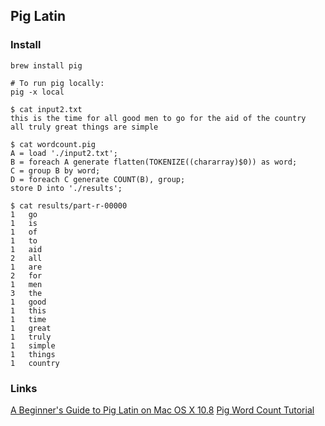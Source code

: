 ##  Pig Latin


### Install

```
brew install pig

# To run pig locally:
pig -x local

$ cat input2.txt 
this is the time for all good men to go for the aid of the country
all truly great things are simple 

$ cat wordcount.pig
A = load './input2.txt';
B = foreach A generate flatten(TOKENIZE((chararray)$0)) as word;
C = group B by word;
D = foreach C generate COUNT(B), group;
store D into './results';

$ cat results/part-r-00000 
1	go
1	is
1	of
1	to
1	aid
2	all
1	are
2	for
1	men
3	the
1	good
1	this
1	time
1	great
1	truly
1	simple
1	things
1	country
```

### Links
[A Beginner's Guide to Pig Latin on Mac OS X 10.8](https://www.liangeugene.com/blog/a-beginners-guide-to-pig-latin-on-mac-os-x-10-8)
[Pig Word Count Tutorial](http://salsahpc.indiana.edu/ScienceCloud/pig_word_count_tutorial.htm)
